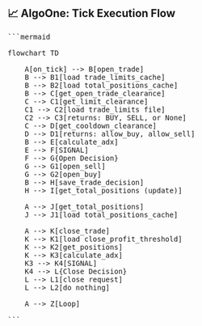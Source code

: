## 📈 AlgoOne: Tick Execution Flow

<pre>```mermaid

flowchart TD

    A[on_tick] --> B[open_trade]
    B --> B1[load trade_limits_cache]
    B --> B2[load total_positions_cache]
    B --> C[get_open_trade_clearance]
    C --> C1[get_limit_clearance]
    C1 --> C2[load trade_limits file]
    C2 --> C3[returns: BUY, SELL, or None]
    C --> D[get_cooldown_clearance]
    D --> D1[returns: allow_buy, allow_sell]
    B --> E[calculate_adx]
    E --> F[SIGNAL]
    F --> G{Open Decision}
    G --> G1[open_sell]
    G --> G2[open_buy]
    B --> H[save_trade_decision]
    H --> I[get_total_positions (update)]

    A --> J[get_total_positions]
    J --> J1[load total_positions_cache]

    A --> K[close_trade]
    K --> K1[load close_profit_threshold]
    K --> K2[get_positions]
    K --> K3[calculate_adx]
    K3 --> K4[SIGNAL]
    K4 --> L{Close Decision}
    L --> L1[close request]
    L --> L2[do nothing]

    A --> Z[Loop]

```</pre>
